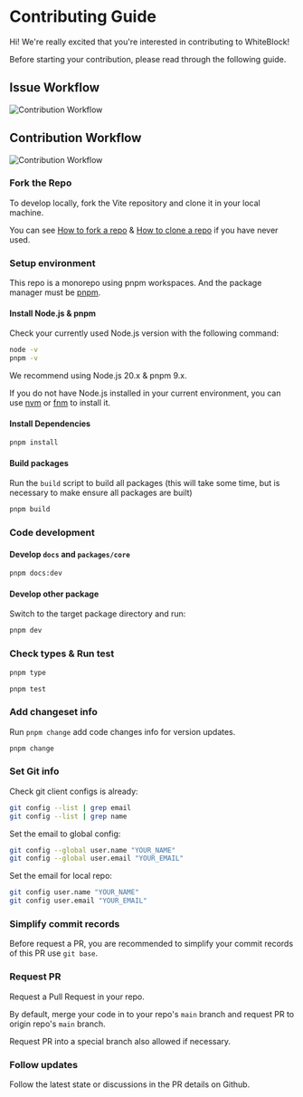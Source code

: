 # Contributing Guide

Hi! We're really excited that you're interested in contributing to WhiteBlock!

Before starting your contribution, please read through the following guide.

## Issue Workflow
![Contribution Workflow](https://cdn.jsdelivr.net/gh/Kythuen/static@master/images/workflows/ISSUE_WORKFLOW.png)


## Contribution Workflow
![Contribution Workflow](https://cdn.jsdelivr.net/gh/Kythuen/static@master/images/workflows/CONTRIBUTING_WORKFLOW.png)

### Fork the Repo
To develop locally, fork the Vite repository and clone it in your local machine.

You can see [How to fork a repo](https://help.github.com/articles/fork-a-repo/) & [How to clone a repo](https://help.github.com/articles/cloning-a-repository/) if you have never used.

### Setup environment
This repo is a monorepo using pnpm workspaces. And the package manager must be [pnpm](https://pnpm.io/).

#### Install Node.js & pnpm
Check your currently used Node.js version with the following command:
```bash
node -v
pnpm -v
```
We recommend using Node.js 20.x & pnpm 9.x. 

If you do not have Node.js installed in your current environment, you can use [nvm](https://github.com/nvm-sh/nvm) or [fnm](https://github.com/Schniz/fnm) to install it.

#### Install Dependencies
```sh
pnpm install
```

#### Build packages

Run the `build` script to build all packages (this will take some time, but is necessary to make ensure all packages are built)
```sh
pnpm build
```

### Code development

#### Develop `docs` and `packages/core`
```sh
pnpm docs:dev
```

#### Develop other package
Switch to the target package directory and run:
```sh
pnpm dev
```

### Check types & Run test
```sh
pnpm type
```
```sh
pnpm test
```

### Add changeset info
Run `pnpm change` add code changes info for version updates.
```sh
pnpm change
```

### Set Git info
Check git client configs is already:
```sh
git config --list | grep email
git config --list | grep name
```
Set the email to global config:

```sh
git config --global user.name "YOUR_NAME"
git config --global user.email "YOUR_EMAIL"
```

Set the email for local repo:

```sh
git config user.name "YOUR_NAME"
git config user.email "YOUR_EMAIL"
```

### Simplify commit records

Before request a PR, you are recommended to simplify your commit records of this PR use `git base`.

### Request PR
Request a Pull Request in your repo.

By default, merge your code in to your repo's `main` branch and request PR to origin repo's `main` branch.

Request PR into a special branch also allowed if necessary. 


### Follow updates
Follow the latest state or discussions in the PR details on Github.
